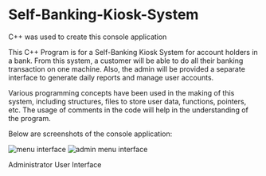 # Self-Banking-Kiosk-System
C++ was used to create this console application

This C++ Program is for a Self-Banking Kiosk System for account holders in a bank.
From this system, a customer will be able to do all their banking transaction on one machine. Also, the admin will be provided a separate interface to generate daily reports and manage user accounts.
             
Various programming concepts have been used in the making of this system, including structures, files to store user data, functions, pointers, etc. The usage of comments in the code will help in the understanding of the program.

Below are screenshots of the console application:

![menu interface](https://user-images.githubusercontent.com/36261653/47964269-4d675c80-e05d-11e8-9fbe-377036778c46.png)
![admin menu interface](https://user-images.githubusercontent.com/36261653/47964292-a0411400-e05d-11e8-9b6d-ba020a417651.png)

Administrator User Interface




